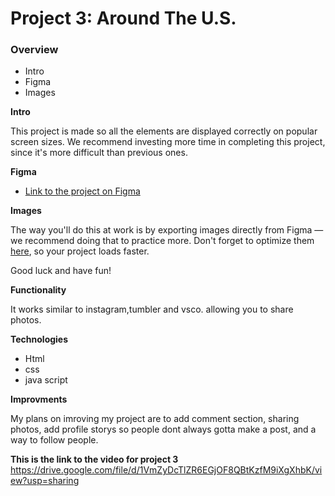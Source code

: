 # Project 3: Around The U.S.

### Overview

- Intro
- Figma
- Images

**Intro**

This project is made so all the elements are displayed correctly on popular screen sizes. We recommend investing more time in completing this project, since it's more difficult than previous ones.

**Figma**

- [Link to the project on Figma](https://www.figma.com/file/ii4xxsJ0ghevUOcssTlHZv/Sprint-3%3A-Around-the-US?node-id=0%3A1)

**Images**

The way you'll do this at work is by exporting images directly from Figma — we recommend doing that to practice more. Don't forget to optimize them [here](https://tinypng.com/), so your project loads faster.

Good luck and have fun!

**Functionality**

It works similar to instagram,tumbler and vsco. allowing you to share photos.

**Technologies**

- Html
- css
- java script

**Improvments**

My plans on imroving my project are to add comment section, sharing photos, add profile storys so people dont always gotta make a post, and a way to follow people.

**This is the link to the video for project 3**
https://drive.google.com/file/d/1VmZyDcTlZR6EGjOF8QBtKzfM9iXgXhbK/view?usp=sharing
